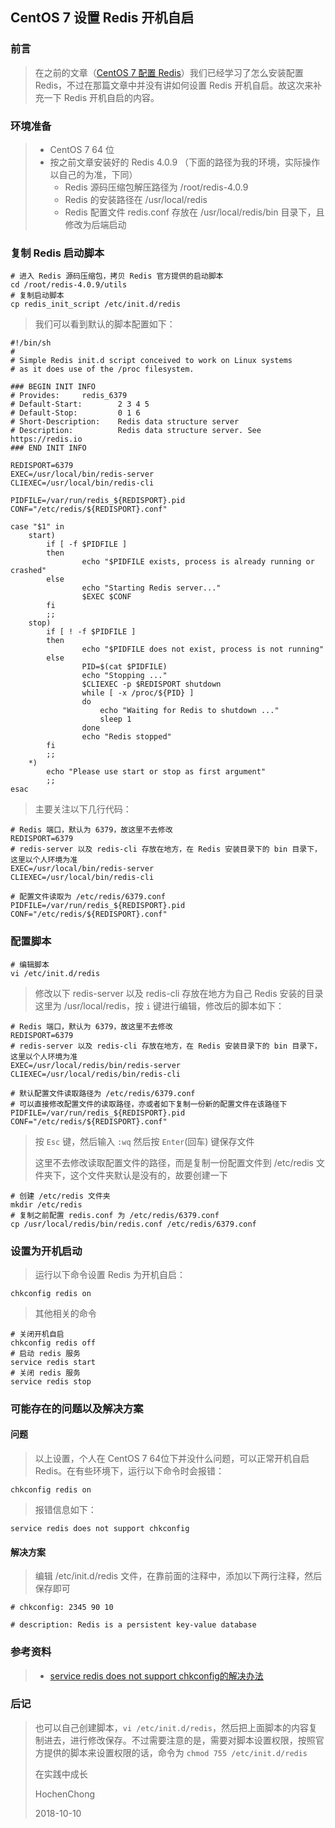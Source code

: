 ## CentOS  7 设置 Redis 开机自启

### 前言

> 在之前的文章（[CentOS 7 配置 Redis](https://blog.csdn.net/hochenchong/article/details/80084771)）我们已经学习了怎么安装配置 Redis，不过在那篇文章中并没有讲如何设置 Redis 开机自启。故这次来补充一下 Redis 开机自启的内容。



### 环境准备

> * CentOS 7 64 位
> * 按之前文章安装好的 Redis 4.0.9 （下面的路径为我的环境，实际操作以自己的为准，下同）
>   * Redis 源码压缩包解压路径为 /root/redis-4.0.9
>   * Redis 的安装路径在 /usr/local/redis
>   * Redis 配置文件 redis.conf 存放在 /usr/local/redis/bin 目录下，且修改为后端启动



### 复制 Redis 启动脚本

```
# 进入 Redis 源码压缩包，拷贝 Redis 官方提供的启动脚本
cd /root/redis-4.0.9/utils
# 复制启动脚本
cp redis_init_script /etc/init.d/redis
```

>  我们可以看到默认的脚本配置如下：

```
#!/bin/sh
#
# Simple Redis init.d script conceived to work on Linux systems
# as it does use of the /proc filesystem.

### BEGIN INIT INFO
# Provides:     redis_6379
# Default-Start:        2 3 4 5
# Default-Stop:         0 1 6
# Short-Description:    Redis data structure server
# Description:          Redis data structure server. See https://redis.io
### END INIT INFO

REDISPORT=6379
EXEC=/usr/local/bin/redis-server
CLIEXEC=/usr/local/bin/redis-cli

PIDFILE=/var/run/redis_${REDISPORT}.pid
CONF="/etc/redis/${REDISPORT}.conf"

case "$1" in
    start)
        if [ -f $PIDFILE ]
        then
                echo "$PIDFILE exists, process is already running or crashed"
        else
                echo "Starting Redis server..."
                $EXEC $CONF
        fi
        ;;
    stop)
        if [ ! -f $PIDFILE ]
        then
                echo "$PIDFILE does not exist, process is not running"
        else
                PID=$(cat $PIDFILE)
                echo "Stopping ..."
                $CLIEXEC -p $REDISPORT shutdown
                while [ -x /proc/${PID} ]
                do
                    echo "Waiting for Redis to shutdown ..."
                    sleep 1
                done
                echo "Redis stopped"
        fi
        ;;
    *)
        echo "Please use start or stop as first argument"
        ;;
esac
```

> 主要关注以下几行代码：

```
# Redis 端口，默认为 6379，故这里不去修改
REDISPORT=6379
# redis-server 以及 redis-cli 存放在地方，在 Redis 安装目录下的 bin 目录下，这里以个人环境为准
EXEC=/usr/local/bin/redis-server
CLIEXEC=/usr/local/bin/redis-cli

# 配置文件读取为 /etc/redis/6379.conf
PIDFILE=/var/run/redis_${REDISPORT}.pid
CONF="/etc/redis/${REDISPORT}.conf"
```



### 配置脚本

```
# 编辑脚本
vi /etc/init.d/redis
```

> 修改以下 redis-server 以及 redis-cli 存放在地方为自己 Redis 安装的目录这里为 /usr/local/redis，按 ```i``` 键进行编辑，修改后的脚本如下：

```
# Redis 端口，默认为 6379，故这里不去修改
REDISPORT=6379
# redis-server 以及 redis-cli 存放在地方，在 Redis 安装目录下的 bin 目录下，这里以个人环境为准
EXEC=/usr/local/redis/bin/redis-server
CLIEXEC=/usr/local/redis/bin/redis-cli

# 默认配置文件读取路径为 /etc/redis/6379.conf
# 可以直接修改配置文件的读取路径，亦或者如下复制一份新的配置文件在该路径下
PIDFILE=/var/run/redis_${REDISPORT}.pid
CONF="/etc/redis/${REDISPORT}.conf"
```

> 按 ```Esc``` 键，然后输入 ```:wq``` 然后按 ```Enter```(回车) 键保存文件
>
> 这里不去修改读取配置文件的路径，而是复制一份配置文件到 /etc/redis 文件夹下，这个文件夹默认是没有的，故要创建一下

```
# 创建 /etc/redis 文件夹
mkdir /etc/redis
# 复制之前配置 redis.conf 为 /etc/redis/6379.conf
cp /usr/local/redis/bin/redis.conf /etc/redis/6379.conf
```

### 设置为开机启动

>  运行以下命令设置 Redis 为开机自启：

```
chkconfig redis on
```

> 其他相关的命令

```
# 关闭开机自启
chkconfig redis off
# 启动 redis 服务
service redis start
# 关闭 redis 服务
service redis stop
```



### 可能存在的问题以及解决方案

#### 问题

> 以上设置，个人在 CentOS 7 64位下并没什么问题，可以正常开机自启 Redis。在有些环境下，运行以下命令时会报错：

```
chkconfig redis on
```

> 报错信息如下：

```
service redis does not support chkconfig
```

####  解决方案

> 编辑 /etc/init.d/redis 文件，在靠前面的注释中，添加以下两行注释，然后保存即可

```
# chkconfig: 2345 90 10

# description: Redis is a persistent key-value database
```



### 参考资料

> * [service redis does not support chkconfig的解决办法](https://my.oschina.net/maczhao/blog/322931)



### 后记

> 也可以自己创建脚本，```vi /etc/init.d/redis```，然后把上面脚本的内容复制进去，进行修改保存。不过需要注意的是，需要对脚本设置权限，按照官方提供的脚本来设置权限的话，命令为 ```chmod 755 /etc/init.d/redis```
>
> 在实践中成长
>
> HochenChong
>
> 2018-10-10